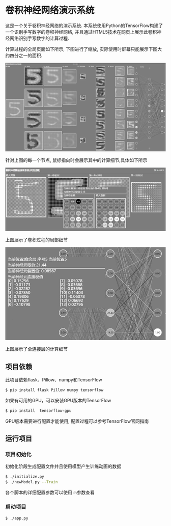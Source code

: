 卷积神经网络演示系统
=======================

这是一个关于卷积神经网络的演示系统. 本系统使用Python的TensorFlow构建了一个识别手写数字的卷积神经网络, 并且通过HTML5技术在网页上展示此卷积神经网络识别手写数字的计算过程.

计算过程的全局页面如下所示, 下图进行了缩放, 实际使用时屏幕只能展示下图大约四分之一的面积.

![全局界面](docs/img/全局界面.png)

针对上图的每一个节点, 鼠标指向时会展示其中的计算细节,具体如下所示

![详细界面](docs/img/详细界面.jpg)

上图展示了卷积过程的局部细节

![详细界面(全连接层)](docs/img/详细界面(全连接层).jpg)

上图展示了全连接层的计算细节

项目依赖
---------------
此项目依赖flask、Pillow、numpy和TensorFlow

```bash
$ pip install flask Pillow numpy tensorflow
```

如果有可用的GPU，可以安装GPU版本的TensorFlow

```bash
$ pip install  tensorflow-gpu
```

GPU版本需要进行配置才能使用, 配置过程可以参考TensorFlow官网指南


运行项目
----------

### 项目初始化

初始化阶段生成配置文件并且使用模型产生训练动画的数据

```bash
$ ./initialize.py
$ ./newModel.py --Train
```

各个脚本的详细配置参数可以使用`-h`参数查看

### 启动项目

```bash
$ ./app.py
```